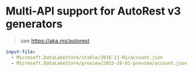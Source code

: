 # Multi-API support for AutoRest v3 generators

> see https://aka.ms/autorest

``` yaml $(enable-multi-api)
input-file:
  - Microsoft.DataLakeStore/stable/2016-11-01/account.json
  - Microsoft.DataLakeStore/preview/2015-10-01-preview/account.json
```
